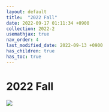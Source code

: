 ```yaml
---
layout: default
title:  "2022 Fall"
date: 2022-09-17 01:11:34 +0900
collection: 2022-2
usemathjax: true
nav_order: 4
last_modified_date: 2022-09-13 +0900
has_children: true
has_toc: true
---
```

# 2022 Fall

<img src="../MIMIC OT 22-2.pptx.svg">